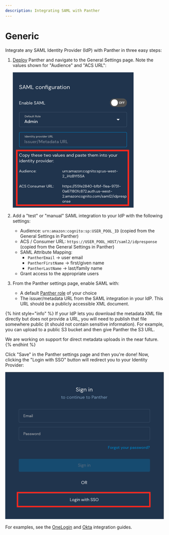 ```yaml
---
description: Integrating SAML with Panther
---
```


# Generic

Integrate any SAML Identity Provider (IdP) with Panther in three easy steps:

1.  [Deploy](../../quick-start.md) Panther and navigate to the General Settings page. Note the values shown for "Audience" and "ACS URL":

    ![](<../../../../.gitbook/assets/panther-saml-parameters (5) (1) (1) (1) (1) (21).png>)
2. Add a "test" or "manual" SAML integration to your IdP with the following settings:
   * Audience: `urn:amazon:cognito:sp:USER_POOL_ID` (copied from the General Settings in Panther)
   * ACS / Consumer URL: `https://USER_POOL_HOST/saml2/idpresponse` (copied from the General Settings in Panther)
   * SAML Attribute Mapping:
     * `PantherEmail` -> user email
     * `PantherFirstName` -> first/given name
     * `PantherLastName` -> last/family name
   * Grant access to the appropriate users
3. From the Panther settings page, enable SAML with:
   * A default [Panther role](../rbac.md) of your choice
   * The issuer/metadata URL from the SAML integration in your IdP. This URL should be a publicly accessible XML document.

{% hint style="info" %}
If your IdP lets you download the metadata XML file directly but does not provide a URL, you will need to publish that file somewhere public (it should not contain sensitive information). For example, you can upload to a public S3 bucket and then give Panther the S3 URL.

We are working on support for direct metadata uploads in the near future.
{% endhint %}

Click "Save" in the Panther settings page and then you're done! Now, clicking the "Login with SSO" button will redirect you to your Identity Provider:

![](<../../../../.gitbook/assets/panther-login-sso (6) (1) (1) (1) (1) (21).png>)

For examples, see the [OneLogin](onelogin.md) and [Okta](okta.md) integration guides.
